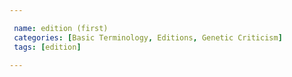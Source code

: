 ```yaml
---

 name: edition (first)
 categories: [Basic Terminology, Editions, Genetic Criticism]
 tags: [edition]

---
```

